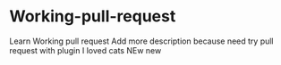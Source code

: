 # Working-pull-request

Learn Working pull request
Add more description because need try pull request with plugin
I loved cats
NEw new
